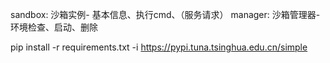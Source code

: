 
sandbox: 沙箱实例- 基本信息、执行cmd、（服务请求）
manager: 沙箱管理器- 环境检查、启动、删除

pip install -r requirements.txt -i https://pypi.tuna.tsinghua.edu.cn/simple